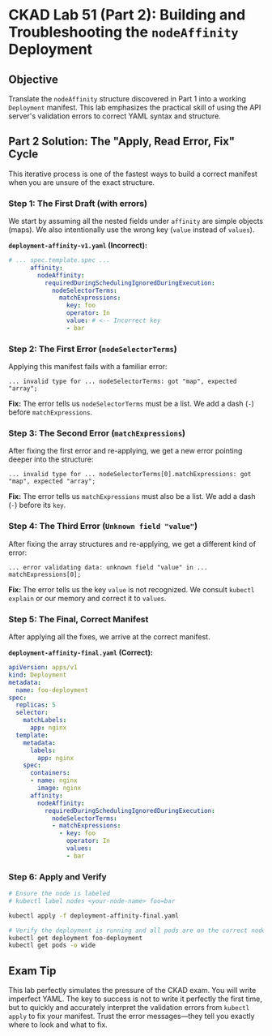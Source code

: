 # CKAD Lab 51 (Part 2): Building and Troubleshooting the `nodeAffinity` Deployment

## Objective
Translate the `nodeAffinity` structure discovered in Part 1 into a working `Deployment` manifest. This lab emphasizes the practical skill of using the API server's validation errors to correct YAML syntax and structure.

## Part 2 Solution: The "Apply, Read Error, Fix" Cycle
This iterative process is one of the fastest ways to build a correct manifest when you are unsure of the exact structure.

### Step 1: The First Draft (with errors)
We start by assuming all the nested fields under `affinity` are simple objects (maps). We also intentionally use the wrong key (`value` instead of `values`).

**`deployment-affinity-v1.yaml` (Incorrect):**
```yaml
# ... spec.template.spec ...
      affinity:
        nodeAffinity:
          requiredDuringSchedulingIgnoredDuringExecution:
            nodeSelectorTerms:
              matchExpressions:
                key: foo
                operator: In
                value: # <-- Incorrect key
                - bar
```

### Step 2: The First Error (`nodeSelectorTerms`)
Applying this manifest fails with a familiar error:

`... invalid type for ... nodeSelectorTerms: got "map", expected "array";`

**Fix:** The error tells us `nodeSelectorTerms` must be a list. We add a dash (`-`) before `matchExpressions`.

### Step 3: The Second Error (`matchExpressions`)
After fixing the first error and re-applying, we get a new error pointing deeper into the structure:

`... invalid type for ... nodeSelectorTerms[0].matchExpressions: got "map", expected "array";`

**Fix:** The error tells us `matchExpressions` must also be a list. We add a dash (`-`) before its `key`.

### Step 4: The Third Error (`Unknown field "value"`)
After fixing the array structures and re-applying, we get a different kind of error:

`... error validating data: unknown field "value" in ... matchExpressions[0];`

**Fix:** The error tells us the key `value` is not recognized. We consult `kubectl explain` or our memory and correct it to `values`.

### Step 5: The Final, Correct Manifest
After applying all the fixes, we arrive at the correct manifest.

**`deployment-affinity-final.yaml` (Correct):**
```yaml
apiVersion: apps/v1
kind: Deployment
metadata:
  name: foo-deployment
spec:
  replicas: 5
  selector:
    matchLabels:
      app: nginx
  template:
    metadata:
      labels:
        app: nginx
    spec:
      containers:
      - name: nginx
        image: nginx
      affinity:
        nodeAffinity:
          requiredDuringSchedulingIgnoredDuringExecution:
            nodeSelectorTerms:
            - matchExpressions:
              - key: foo
                operator: In
                values:
                - bar
```

### Step 6: Apply and Verify
```bash
# Ensure the node is labeled
# kubectl label nodes <your-node-name> foo=bar

kubectl apply -f deployment-affinity-final.yaml

# Verify the deployment is running and all pods are on the correct node
kubectl get deployment foo-deployment
kubectl get pods -o wide
```

## Exam Tip
This lab perfectly simulates the pressure of the CKAD exam. You will write imperfect YAML. The key to success is not to write it perfectly the first time, but to quickly and accurately interpret the validation errors from `kubectl apply` to fix your manifest. Trust the error messages—they tell you exactly where to look and what to fix.
